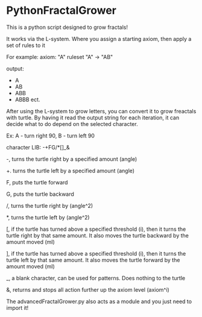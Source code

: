 # PythonFractalGrower
This is a python script designed to grow fractals!

It works via the L-system. Where you assign a starting axiom, then apply a set of rules to it

For example:
axiom: "A"
ruleset "A" -> "AB"

output:
- A
- AB
- ABB
- ABBB
ect.

After using the L-system to grow letters, you can convert it to grow freactals with turtle. By having it read the output string for each iteration, it can decide what to do depend on the selected character.

Ex:
A - turn right 90, B - turn left 90

character LIB: -+FG/*[]_&

  -, turns the turtle right by a specified amount (angle)
  
  +. turns the turtle left  by a specified amount (angle)
  
  F, puts the turtle forward
  
  G, puts the turtle backward
  
  /, turns the turtle right by (angle^2)
  
  *, turns the turtle left by (angle^2)
  
  [, if the turtle has turned above a specified threshold (i), then it turns the turtle right by that same amount. It also moves the turtle backward by the amount moved (mI)
  
  ], if the turtle has turned above a specified threshold (i), then it turns the turtle left by that same amount. It also moves the turtle forward by the amount moved (mI)
  
  _, a blank character, can be used for patterns. Does nothing to the turtle
  
  &, returns and stops all action further up the axiom level (axiom^i)
 
The advancedFractalGrower.py also acts as a module and you just need to import it!
